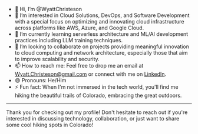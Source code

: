 - 👋 Hi, I’m @WyattChristeson
- 👀 I’m interested in Cloud Solutions, DevOps, and Software Development with a special focus on optimizing and innovating cloud infrastructure across platforms like AWS, Azure, and Google Cloud.
- 🌱 I’m currently learning serverless architecture and ML/AI development practices including LLM training techniques. 
- 💞️ I’m looking to collaborate on projects providing meaningful innovation to cloud computing and network architecture, especially those that aim to improve scalability and security.
- 📫 How to reach me: Feel free to drop me an email at Wyatt.Christeson@gmail.com or connect with me on [LinkedIn](https://www.linkedin.com/in/wyattchristeson/).
- 😄 Pronouns: He/Him
- ⚡ Fun fact: When I'm not immersed in the tech world, you'll find me hiking the beautiful trails of Colorado, embracing the great outdoors.

---

Thank you for checking out my profile! Don't hesitate to reach out if you're interested in discussing technology, collaboration, or just want to share some cool hiking spots in Colorado!
